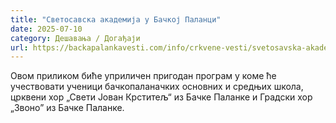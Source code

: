 ```yaml
---
title: "Светосавска aкадемија у Бачкој Паланци"
date: 2025-07-10
category: Дешавања / Догађаји
url: https://backapalankavesti.com/info/crkvene-vesti/svetosavska-akademija-u-backoj-palanci-2/
---
```


Овом приликом биће уприличен пригодан програм у коме ће учествовати ученици бачкопаланачких основних и средњих школа, црквени хор „Свети Јован Крститељ“ из Бачке Паланке и Градски хор „Звоно” из Бачке Паланке.
